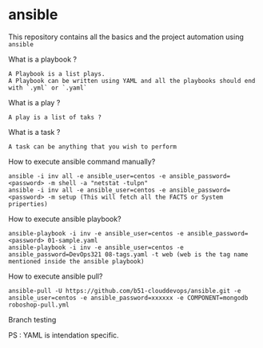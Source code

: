 # ansible

This repository contains all the basics and the project automation using `ansible`

What is a playbook ?

```
A Playbook is a list plays.
A Playbook can be written using YAML and all the playbooks should end with `.yml` or `.yaml` 
``` 

What is a play ?

```
A play is a list of taks ?
```

What is a task ?

```
A task can be anything that you wish to perform
```

How to execute ansible command manually?

```
ansible -i inv all -e ansible_user=centos -e ansible_password=<password> -m shell -a "netstat -tulpn"
ansible -i inv all -e ansible_user=centos -e ansible_password=<password> -m setup (This will fetch all the FACTS or System priperties)
 ```

How to execute ansible playbook?

```
ansible-playbook -i inv -e ansible_user=centos -e ansible_password=<password> 01-sample.yaml
ansible-playbook -i inv -e ansible_user=centos -e ansible_password=DevOps321 08-tags.yaml -t web (web is the tag name mentioned inside the ansible playbook)
```

How to execute ansible pull?

```
ansible-pull -U https://github.com/b51-clouddevops/ansible.git -e ansible_user=centos -e ansible_password=xxxxxx -e COMPONENT=mongodb roboshop-pull.yml
```

Branch testing


PS : YAML is intendation specific. 